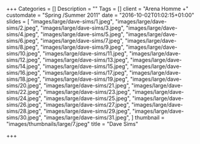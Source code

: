 +++
Categories = []
Description = ""
Tags = []
client = "Arena Homme +"
customdate = "Spring /Summer 2011"
date = "2016-10-02T01:02:15+01:00"
slides = [
"images/large/dave-sims/1.jpeg",
"images/large/dave-sims/2.jpeg",
"images/large/dave-sims/3.jpeg",
"images/large/dave-sims/4.jpeg",
"images/large/dave-sims/5.jpeg",
"images/large/dave-sims/6.jpeg",
"images/large/dave-sims/7.jpeg",
"images/large/dave-sims/8.jpeg",
"images/large/dave-sims/9.jpeg",
"images/large/dave-sims/10.jpeg",
"images/large/dave-sims/11.jpeg",
"images/large/dave-sims/12.jpeg",
"images/large/dave-sims/13.jpeg",
"images/large/dave-sims/14.jpeg",
"images/large/dave-sims/15.jpeg",
"images/large/dave-sims/16.jpeg",
"images/large/dave-sims/17.jpeg",
"images/large/dave-sims/18.jpeg",
"images/large/dave-sims/19.jpeg",
"images/large/dave-sims/20.jpeg",
"images/large/dave-sims/21.jpeg",
"images/large/dave-sims/22.jpeg",
"images/large/dave-sims/23.jpeg",
"images/large/dave-sims/24.jpeg",
"images/large/dave-sims/25.jpeg",
"images/large/dave-sims/26.jpeg",
"images/large/dave-sims/27.jpeg",
"images/large/dave-sims/28.jpeg",
"images/large/dave-sims/29.jpeg",
"images/large/dave-sims/30.jpeg",
"images/large/dave-sims/31.jpeg",
]
thumbnail = "images/thumbnails/large/7.jpeg"
title = "Dave Sims"

+++

